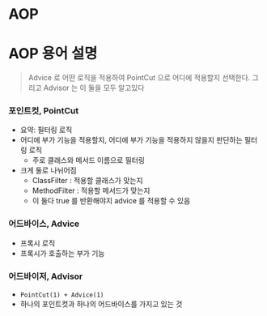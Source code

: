 # AOP

# AOP 용어 설명

> Advice 로 어떤 로직을 적용하여 PointCut 으로 어디에 적용할지 선택한다. 그리고 Advisor 는 이 둘을 모두 알고있다

### 포인트컷, PointCut

- 요약: 필터링 로직
- 어디에 부가 기능을 적용할지, 어디에 부가 기능을 적용하지 않을지 판단하는 필터링 로직
  - 주로 클래스와 메서드 이름으로 필터링
- 크게 둘로 나뉘어짐
  - ClassFilter : 적용할 클래스가 맞는지
  - MethodFilter : 적용할 메서드가 맞는지
  - 이 둘다 true 를 반환해야지 advice 를 적용할 수 있음

### 어드바이스, Advice

- 프록시 로직
- 프록시가 호출하는 부가 기능

### 어드바이저, Advisor

- `PointCut(1) + Advice(1)`
- 하나의 포인트컷과 하나의 어드바이스를 가지고 있는 것
